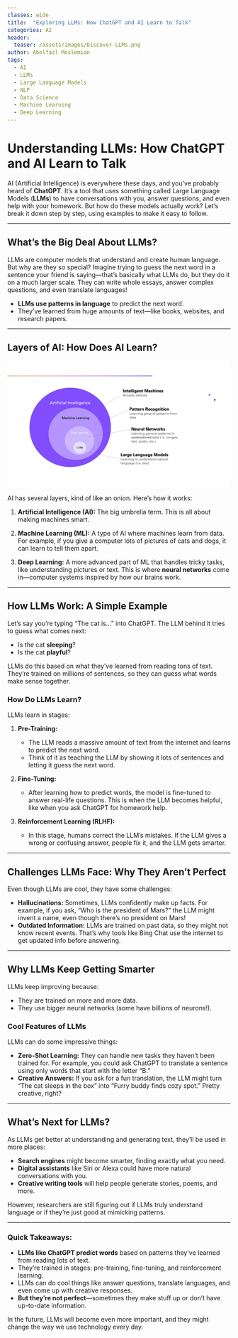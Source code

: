 ```yaml
---
classes: wide
title:  "Exploring LLMs: How ChatGPT and AI Learn to Talk"
categories: AI
header:
  teaser: /assets/images/Discover-LLMs.png
author: Abolfazl Moslemian
tags:
  - AI 
  - LLMs
  - Large Language Models
  - NLP
  - Data Science
  - Machine Learning
  - Deep Learning
---
```


# Understanding LLMs: How ChatGPT and AI Learn to Talk

AI (Artificial Intelligence) is everywhere these days, and you’ve probably heard of **ChatGPT**. It’s a tool that uses something called Large Language Models (**LLMs**) to have conversations with you, answer questions, and even help with your homework. But how do these models actually work? Let’s break it down step by step, using examples to make it easy to follow.

---

## What’s the Big Deal About LLMs?

LLMs are computer models that understand and create human language. But why are they so special? Imagine trying to guess the next word in a sentence your friend is saying—that’s basically what LLMs do, but they do it on a much larger scale. They can write whole essays, answer complex questions, and even translate languages!

- **LLMs use patterns in language** to predict the next word.
- They’ve learned from huge amounts of text—like books, websites, and research papers.

---

## Layers of AI: How Does AI Learn?

<img src="/assets/images/Discover AI fields.webp" alt="Layers of AI" style="margin:auto">

AI has several layers, kind of like an onion. Here’s how it works:

1. **Artificial Intelligence (AI):** The big umbrella term. This is all about making machines smart.
   
2. **Machine Learning (ML):** A type of AI where machines learn from data. For example, if you give a computer lots of pictures of cats and dogs, it can learn to tell them apart.
   
3. **Deep Learning:** A more advanced part of ML that handles tricky tasks, like understanding pictures or text. This is where **neural networks** come in—computer systems inspired by how our brains work.

---

## How LLMs Work: A Simple Example

Let’s say you’re typing “The cat is...” into ChatGPT. The LLM behind it tries to guess what comes next:
- Is the cat **sleeping**?
- Is the cat **playful**?

LLMs do this based on what they’ve learned from reading tons of text. They’re trained on millions of sentences, so they can guess what words make sense together.

### How Do LLMs Learn?
LLMs learn in stages:

1. **Pre-Training:**  
   - The LLM reads a massive amount of text from the internet and learns to predict the next word.  
   - Think of it as teaching the LLM by showing it lots of sentences and letting it guess the next word.

2. **Fine-Tuning:**  
   - After learning how to predict words, the model is fine-tuned to answer real-life questions. This is when the LLM becomes helpful, like when you ask ChatGPT for homework help.

3. **Reinforcement Learning (RLHF):**  
   - In this stage, humans correct the LLM’s mistakes. If the LLM gives a wrong or confusing answer, people fix it, and the LLM gets smarter.

---

## Challenges LLMs Face: Why They Aren’t Perfect

Even though LLMs are cool, they have some challenges:

- **Hallucinations:** Sometimes, LLMs confidently make up facts. For example, if you ask, “Who is the president of Mars?” the LLM might invent a name, even though there’s no president on Mars!
- **Outdated Information:** LLMs are trained on past data, so they might not know recent events. That’s why tools like Bing Chat use the internet to get updated info before answering.

---

## Why LLMs Keep Getting Smarter

LLMs keep improving because:
- They are trained on more and more data.
- They use bigger neural networks (some have billions of neurons!).

### Cool Features of LLMs
LLMs can do some impressive things:
- **Zero-Shot Learning:** They can handle new tasks they haven’t been trained for. For example, you could ask ChatGPT to translate a sentence using only words that start with the letter “B.”
- **Creative Answers:** If you ask for a fun translation, the LLM might turn “The cat sleeps in the box” into “Furry buddy finds cozy spot.” Pretty creative, right?

---

## What’s Next for LLMs?

As LLMs get better at understanding and generating text, they’ll be used in more places:
- **Search engines** might become smarter, finding exactly what you need.
- **Digital assistants** like Siri or Alexa could have more natural conversations with you.
- **Creative writing tools** will help people generate stories, poems, and more.

However, researchers are still figuring out if LLMs truly understand language or if they’re just good at mimicking patterns.

---

### Quick Takeaways:
- **LLMs like ChatGPT predict words** based on patterns they’ve learned from reading lots of text.
- They’re trained in stages: pre-training, fine-tuning, and reinforcement learning.
- LLMs can do cool things like answer questions, translate languages, and even come up with creative responses.
- **But they’re not perfect**—sometimes they make stuff up or don’t have up-to-date information.

In the future, LLMs will become even more important, and they might change the way we use technology every day.